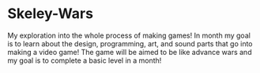 # Skeley-Wars
My exploration into the whole process of making games! In month my goal is to learn about the design, programming, art, and sound parts that go into making a video game! The game will be aimed to be like advance wars and my goal is to complete a basic level in a month!
